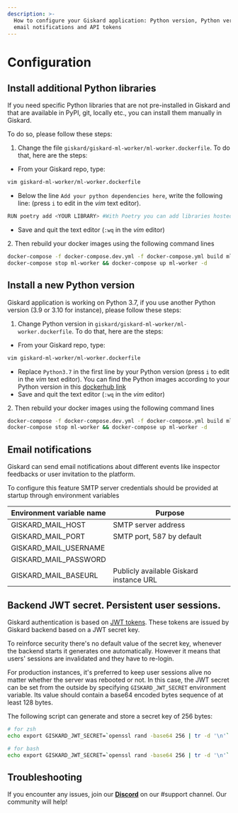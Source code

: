 ```yaml
---
description: >-
  How to configure your Giskard application: Python version, Python version,
  email notifications and API tokens
---
```


# Configuration

## Install additional Python libraries

If you need specific Python libraries that are not pre-installed in Giskard and that are available in PyPI, git, locally etc., you can install them manually in Giskard.&#x20;

To do so, please follow these steps:

1. Change the file `giskard/giskard-ml-worker/ml-worker.dockerfile`. To do that, here are the steps:

* From your Giskard repo, type:

```bash
vim giskard-ml-worker/ml-worker.dockerfile
```

* Below the line `Add your python dependencies here`, write the following line:  (press `i` to edit in the _vim_ text editor).

```bash
RUN poetry add <YOUR LIBRARY> #With Poetry you can add libraries hosted locally, Github, PyPI, etc. See: https://python-poetry.org/docs/cli/#add etc
```

* Save and quit the text editor (`:wq` in the _vim_ editor)

2\. Then rebuild your docker images using the following command lines

```bash
docker-compose -f docker-compose.dev.yml -f docker-compose.yml build ml-worker
docker-compose stop ml-worker && docker-compose up ml-worker -d
```

## Install a new Python version

Giskard application is working on Python 3.7, if you use another Python version (3.9 or 3.10 for instance), please follow these steps:

1. Change Python version in `giskard/giskard-ml-worker/ml-worker.dockerfile`. To do that, here are the steps:

* From your Giskard repo, type:

```bash
vim giskard-ml-worker/ml-worker.dockerfile
```

* Replace `Python3.7` in the first line by your Python version (press `i` to edit in the _vim_ text editor). You can find the Python images according to your Python version in this [dockerhub link](https://hub.docker.com/\_/python)
* Save and quit the text editor (`:wq` in the _vim_ editor)

2\. Then rebuild your docker images using the following command lines

```bash
docker-compose -f docker-compose.dev.yml -f docker-compose.yml build ml-worker
docker-compose stop ml-worker && docker-compose up ml-worker -d
```

## Email notifications

Giskard can send email notifications about different events like inspector feedbacks or user invitation to the platform.

To configure this feature SMTP server credentials should be provided at startup through environment variables

| Environment variable name | Purpose                                 |
| ------------------------- | --------------------------------------- |
| GISKARD\_MAIL\_HOST       | SMTP server address                     |
| GISKARD\_MAIL\_PORT       | SMTP port, 587 by default               |
| GISKARD\_MAIL\_USERNAME   |                                         |
| GISKARD\_MAIL\_PASSWORD   |                                         |
| GISKARD\_MAIL\_BASEURL    | Publicly available Giskard instance URL |

## Backend JWT secret. Persistent user sessions.

Giskard authentication is based on [JWT tokens](https://jwt.io/). These tokens are issued by Giskard backend based on a JWT secret key.

To reinforce security there's no default value of the secret key, whenever the backend starts it generates one automatically. However it means that users' sessions are invalidated and they have to re-login.&#x20;

For production instances, it's preferred to keep user sessions alive no matter whether the server was rebooted or not. In this case, the JWT secret can be set from the outside by specifying `GISKARD_JWT_SECRET` environment variable. Its value should contain a base64 encoded bytes sequence of at least 128 bytes.

The following script can generate and store a secret key of 256 bytes:

```bash
# for zsh
echo export GISKARD_JWT_SECRET=`openssl rand -base64 256 | tr -d '\n'` >> ~/.zshrc

# for bash
echo export GISKARD_JWT_SECRET=`openssl rand -base64 256 | tr -d '\n'` >> ~/.bashrc
```

## Troubleshooting[​](https://docs.airbyte.com/deploying-airbyte/on-aws-ec2#troubleshooting)

If you encounter any issues, join our [**Discord**](https://discord.gg/fkv7CAr3FE) on our #support channel. Our community will help!&#x20;

## [​](https://docs.airbyte.com/deploying-airbyte/on-aws-ec2#troubleshooting)

